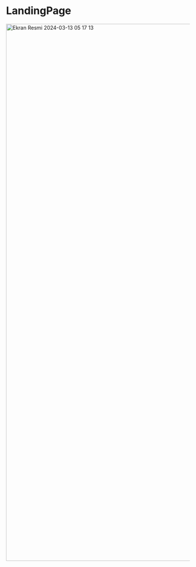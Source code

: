 # LandingPage
<img width="1470" alt="Ekran Resmi 2024-03-13 05 17 13" src="https://github.com/bllkmlk/LandingPage/assets/132837919/a64b5acd-3740-4dad-9046-5dde7e674759">
